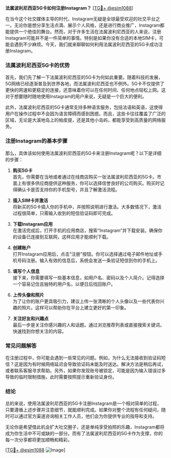 **法属波利尼西亚5G卡如何注册Instagram？** [[TG💪+ @esim1088](https://t.me/s/esim1088)]

在当今这个社交媒体主导的时代，Instagram无疑是全球最受欢迎的社交平台之一。无论你是想分享生活点滴、展示个人风格，还是进行商业推广，Instagram都能提供一个绝佳的舞台。然而，对于许多生活在法属波利尼西亚的人来说，注册Instagram可能并不是一件简单的事情。特别是如果你没有合适的本地SIM卡，可能会遇到不少麻烦。今天，我们就来聊聊如何利用法属波利尼西亚的5G卡成功注册Instagram。

### 法属波利尼西亚5G卡的优势

首先，我们先了解一下法属波利尼西亚的5G卡为何如此重要。随着科技的发展，5G网络已经逐渐普及到世界各地，而法属波利尼西亚也不例外。5G卡不仅提供了更快的网速和更稳定的连接，还意味着你可以在任何时间、任何地点轻松上网。这对于想要随时随地使用Instagram的用户来说，无疑是一个巨大的便利。

此外，法属波利尼西亚的5G卡通常支持多种语言服务，包括法语和英语，这使得用户在操作过程中不会因为语言障碍而感到困惑。而且，这些卡往往覆盖了广泛的区域，无论是大溪地岛上的帕皮提，还是其他小岛屿，都能享受到高质量的网络服务。

### 注册Instagram的基本步骤

那么，具体该如何使用法属波利尼西亚的5G卡来注册Instagram呢？以下是详细的步骤：

1. **购买5G卡**  
   首先，你需要在当地或者通过在线商店购买一张法属波利尼西亚的5G卡。市面上有很多供应商提供这种服务，你可以选择信誉良好的公司购买。购买时记得确认卡是否支持你的手机型号，并且了解激活流程。

2. **插入SIM卡并激活**  
   将新买的5G卡插入你的手机中，并按照说明进行激活。大多数情况下，激活过程很简单，只需输入收到的短信验证码即可完成。

3. **下载Instagram应用**  
   在激活完成后，打开手机的应用商店，搜索“Instagram”并下载安装。确保你的设备已连接到互联网，这样应用才能顺利下载。

4. **创建账户**  
   打开Instagram应用后，点击“注册”按钮。你可以选择通过电子邮件地址或手机号码注册。输入有效的信息后，系统会发送一条验证短信到你的手机上。

5. **填写个人信息**  
   接下来，你需要填写一些基本信息，如用户名、密码以及个人简介。记得选择一个容易记住且独特的用户名，以便日后找回账户。

6. **上传头像和照片**  
   为了让你的账户更具吸引力，建议上传一张清晰的个人头像以及一些代表你兴趣的照片。这样可以帮助你在平台上建立更好的第一印象。

7. **关注好友和兴趣点**  
   最后一步是关注你感兴趣的人和话题。通过浏览推荐列表或直接搜索关键词，快速找到你想关注的内容。

### 常见问题解答

在注册过程中，你可能会遇到一些常见的问题。例如，为什么无法接收到验证码短信？这是因为有时候网络延迟会导致验证码未能及时送达。解决方法是稍后再试，或者联系客服寻求帮助。另外，如果你发现账号被锁定，可能是因为输入错误过多导致的临时限制措施，此时需要按照提示重新验证身份。

### 结论

总的来说，使用法属波利尼西亚的5G卡注册Instagram是一个相对简单的过程，只要遵循上述步骤并注意细节，就能顺利完成。如果你对整个流程有任何疑问，随时可以通过官方渠道咨询相关工作人员，他们会为你提供专业的指导和支持。

无论你是希望借此机会扩大社交圈子，还是单纯享受拍照的乐趣，Instagram都将成为你生活中不可或缺的一部分。而有了法属波利尼西亚的5G卡作为支撑，你的每一次分享都将更加顺畅和精彩。

[[TG💪+ @esim1088](https://t.me/s/esim1088) ![Image](https://i.postimg.cc/4NQfJmqS/Snipaste-2025-05-13-00-14-12.png)]